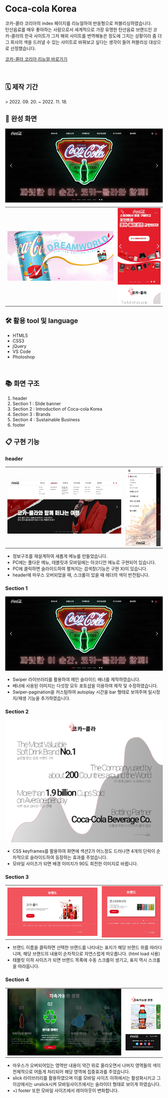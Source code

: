 <h1>Coca-cola Korea</h1>
<p>
코카-콜라 코리아의 index 페이지를 리뉴얼하여 반응형으로 퍼블리싱하였습니다.
<br>
탄산음료를 매우 좋아하는 사람으로서 세계적으로 가장 유명한 탄산음료 브랜드인 코카-콜라의 한국 사이트가 그저 해외 사이트를 번역해놓은 정도에 그치는 상황이라 좀 더 그 회사의 색을 드러낼 수 있는 사이트로 바꿔보고 싶다는 생각이 들어 퍼블리싱 대상으로 선정했습니다.
</p>
<a href="http://hyj04.dothome.co.kr/">코카-콜라 코리아 리뉴얼 바로가기</a>
<br>
<br>
<br>
<h2>🗓️ 제작 기간</h2>
> 2022. 09. 20. ~ 2022. 11. 18.
<h2>📸 완성 화면</h2>
<img alt="PC 완성화면" src="/capture/sect1.jpg" align="center" />
<table>
  <tr>
    <td width="70%"><img alt="태블릿 완성화면" src="/capture/sect1_t.jpg" /></td>
    <td width="30%"><img alt="모바일 완성화면" src="/capture/sect1_m.jpg" /></td>
  </tr>
</table>
<h2>🛠 활용 tool 및 language</h2>
<ul>
  <li>HTML5</li>
  <li>CSS3</li>
  <li>jQuery</li>
  <li>VS Code</li>
  <li>Photoshop</li>
</ul>
<br>
<h2>📚 화면 구조</h2>
<ol>
  <li>header</li>
  <li>Section 1 : Slide banner</li>
  <li>Section 2 : Introduction of Coca-cola Korea</li>
  <li>Section 3 : Brands</li>
  <li>Section 4 : Sustainable Business</li>
  <li>footer</li>
</ol>
<h2>📋 구현 기능</h2>
<h3>header</h3>
  <table>
    <tr>
      <td width="75%"><img alt="PC 메뉴" src="/capture/header.jpg" /></td>
      <td width="25%"><img alt="태블릿 및 모바일 메뉴" src="/capture/header_t,m.jpg" /></td>
    </tr>
  </table>
  <ul>
    <li>정보구조를 재설계하여 새롭게 메뉴를 만들었습니다.</li>
    <li>PC에는 풀다운 메뉴, 태블릿과 모바일에는 아코디언 메뉴로 구현되어 있습니다.</li>
    <li>PC에 클릭하면 슬라이드하여 펼쳐지는 검색창(기능은 구현 X)이 있습니다.</li>
    <li>header에 마우스 오버되었을 때, 스크롤이 있을 때 헤더의 색이 반전됩니다.</li>
  </ul>
<h3>Section 1</h3>
  <img alt="sect1" src="/capture/sect1.jpg" />
  <ul>
    <li>Swiper 라이브러리를 활용하여 메인 슬라이드 배너를 제작하였습니다.</li>
    <li>배너에 사용된 이미지는 다섯장 모두 포토샵을 이용하여 제작 및 수정하였습니다.</li>
    <li>Swiper-pagination을 커스텀하여 autoplay 시간을 bar 형태로 보여주며 일시정지/재생 기능을 추가하였습니다.</li>
  </ul>
<h3>Section 2</h3>
  <img alt="sect2" src="/capture/sect2.jpg" />
  <ul>
    <li>CSS keyframes를 활용하여 화면에 섹션2가 어느정도 드러나면 4개의 단락이 순차적으로 슬라이드하여 등장하는 효과를 주었습니다.</li>
    <li>모바일 사이즈가 되면 배경 이미지가 90도 회전한 이미지로 바뀝니다.</li>
  </ul>
<h3>Section 3</h3>
  <table>
    <tr>
      <td width="60%"><img alt="sect3_pc" src="/capture/sect3.jpg" /></td>
      <td width="40%"><img alt="sect3_tablet,mobile" src="/capture/sect3_t,m.jpg" /></td>
    </tr>
  </table>
  <ul>
    <li>브랜드 이름을 클릭하면 선택한 브랜드를 나타내는 표지가 해당 브랜드 위를 따라다니며, 해당 브랜드의 내용이 순차적으로 자연스럽게 떠오릅니다. (html load 사용)</li>
    <li>태블릿 이하 사이즈가 되면 브랜드 목록에 수동 스크롤이 생기고, 표지 역시 스크롤을 따라옵니다.</li>
  </ul>
<h3>Section 4</h3>
  <table>
    <tr>
      <td width="75%"><img alt="sect4_pc,tablet" src="/capture/sect4_d,t.jpg" /></td>
      <td width="25%"><img alt="sect4_mobile" src="/capture/sect4_m.jpg" /></td>
    </tr>
  </table>
  <ul>
    <li>마우스가 오버되어있는 영역만 내용이 약간 위로 올라오면서 나머지 영역들의 색이 전체적으로 어둡게 처리되어 해당 영역에 집중효과를 주었습니다.</li>
    <li>slick 라이브러리를 활용하였으며 이를 모바일 사이즈 이하에서는 활성화시키고 그 이상에서는 unslick시켜 모바일사이즈에서는 슬라이더 형태로 보이게 하였습니다.</li>
    <li>+) footer 또한 모바일 사이즈에서 레이아웃이 변화합니다. </li>
  </ul>
